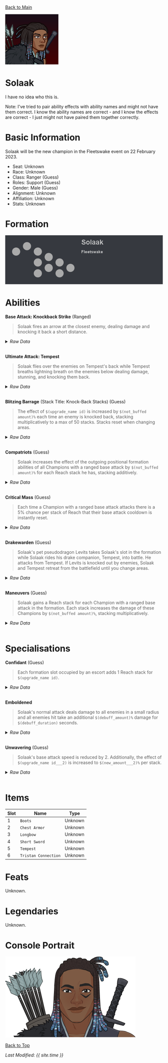 [Back to Main](index.md)

![PC Portrait](images/portrait_solaak.png)

# Solaak

I have no idea who this is.

Note: I've tried to pair ability effects with ability names and might not have them correct. I know the ability names are correct - and I know the effects are correct - I just might not have paired them together correctly.

# Basic Information

Solaak will be the new champion in the Fleetswake event on 22 February 2023.

* Seat: Unknown
* Race: Unknown
* Class: Ranger (Guess)
* Roles: Support (Guess)
* Gender: Male (Guess)
* Alignment: Unknown
* Affiliation: Unknown
* Stats: Unknown

# Formation

![Formation Layout](images/formation_solaak.png)

# Abilities

**Base Attack: Knockback Strike** (Ranged)
> Solaak fires an arrow at the closest enemy, dealing damage and knocking it back a short distance.
<details><summary><em>Raw Data</em></summary>
<p>
<pre>
{
    "description": "Solaak fires an arrow at the closest enemy, dealing damage and knocking it back a short distance.",
    "long_description": "",
    "damage_modifier": 1,
    "damage_types": ["ranged"],
    "graphic_id": 0,
    "target": "front",
    "aoe_radius": 0,
    "tags": ["ranged"],
    "num_targets": 1,
    "animations": [{
        "hit_effects_only_on_direct_hit": true,
        "projectile_details": {
            "projectile_hit_graphic_id": 844,
            "percent_height_offset": 15,
            "use_auto_rotation": true,
            "projectile_graphic_id": 18030,
            "projectile_speed": 1600
        },
        "character": "companion",
        "hit_sound": 133,
        "shoot_offset_y": -155,
        "shoot_offset_x": 50,
        "shoot_sound": 149,
        "effects_on_monsters": [{
            "after_damage": true,
            "effect_string": "push_back_monster,10",
            "animation": "hit"
        }],
        "type": "ranged_attack",
        "projectile": "pd_generic_projectile",
        "shoot_frame": 13
    }],
    "name": "Knockback Strike",
    "cooldown": 4.2,
    "id": 599
}
</pre>
</p>
</details>
<br />

**Ultimate Attack: Tempest**
> Solaak flies over the enemies on Tempest's back while Tempest breaths lightning breath on the enemies below dealing damage, stunning, and knocking them back.
<details><summary><em>Raw Data</em></summary>
<p>
<pre>
{
    "description": "Solaak and Tempest fly over the enemies, while Tempest breaths lightning breath dealing damage, stunning, and knocking the enemies back.",
    "long_description": "Solaak flies over the enemies on Tempest's back while Tempest breaths lightning breath on the enemies below dealing damage, stunning, and knocking them back.",
    "damage_modifier": 0.03,
    "damage_types": ["ranged"],
    "graphic_id": 18028,
    "target": "all",
    "aoe_radius": 0,
    "tags": [
        "ultimate",
        "ranged"
    ],
    "num_targets": 1,
    "animations": [{
        "character": "companion",
        "ultimate": "solaak",
        "stun_on_hit": 5,
        "type": "ultimate_attack"
    }],
    "name": "Tempest",
    "cooldown": 215,
    "id": 598
}
</pre>
</p>
</details>
<br />

**Blitzing Barrage** (Stack Title: Knock-Back Stacks) (Guess)
> The effect of `$(upgrade_name id)` is increased by `$(not_buffed amount)%` each time an enemy is knocked back, stacking multiplicatively to a max of 50 stacks. Stacks reset when changing areas.
<details><summary><em>Raw Data</em></summary>
<p>
<pre>
{
    "effect_keys": [{
        "stack_title": "Knock-Back Stacks",
        "stacks_multiply": true,
        "off_when_benched": true,
        "show_bonus": true,
        "effect_string": "buff_upgrade,25,10611",
        "max_stacks": 50,
        "more_triggers": [{
            "action": {"type": "reset"},
            "trigger": "area_changed"
        }],
        "stacks_on_trigger": "monster_pushed_back"
    }],
    "requirements": "",
    "description": {"desc": "The effect of $(upgrade_name id) is increased by $(not_buffed amount)% each time an enemy is knocked back, stacking multiplicatively to a max of $(max_stacks) stacks. Stacks reset when changing areas."},
    "id": 1391,
    "flavour_text": "",
    "graphic_id": 18020,
    "properties": {
        "retain_on_slot_changed": true,
        "is_formation_ability": true,
        "owner_use_outgoing_description": true
    }
}
</pre>
</p>
</details>
<br />

**Compatriots** (Guess)
> Solaak increases the effect of the outgoing positional formation abilities of all Champions with a ranged base attack by `$(not_buffed amount)%` for each Reach stack he has, stacking additively.
<details><summary><em>Raw Data</em></summary>
<p>
<pre>
{
    "effect_keys": [{
        "amount_updated_listeners": [
            "slot_changed",
            "attack_changed"
        ],
        "stacks_multiply": false,
        "amount_func": "add",
        "include_escorts": true,
        "stack_func": "per_crusader",
        "use_computed_amount_for_description": true,
        "effect_string": "buff_positional_formation_abilities,25",
        "target_filters_or": [{
            "attack": "ranged",
            "type": "attack_type"
        }],
        "targets": [{
            "attack": "ranged",
            "type": "attack_type"
        }],
        "stack_title": "Reach Stacks",
        "off_when_benched": true,
        "show_bonus": true,
        "override_key_desc": "Increases the effect of $target's outgoing Positional Formation Abilities by $amount%"
    }],
    "requirements": "",
    "description": {"desc": "$(source_hero) increases the effect of the outgoing positional formation abilities of all Champions with a ranged base attack by $(not_buffed amount)% for each Reach stack he has, stacking additively."},
    "id": 1392,
    "flavour_text": "",
    "graphic_id": 18023,
    "properties": {
        "is_formation_ability": true,
        "owner_use_outgoing_description": true
    }
}
</pre>
</p>
</details>
<br />

**Critical Mass** (Guess)
> Each time a Champion with a ranged base attack attacks there is a 5% chance per stack of Reach that their base attack cooldown is instantly reset.
<details><summary><em>Raw Data</em></summary>
<p>
<pre>
{
    "effect_keys": [{
        "amount_updated_listeners": [
            "slot_changed",
            "attack_changed"
        ],
        "stacks_multiply": false,
        "attack_type": "base_attack",
        "amount_func": "add",
        "include_escorts": true,
        "stack_func": "per_crusader",
        "use_computed_amount_for_description": true,
        "effect_string": "chance_on_attack_to_reset_attack_cooldown,5",
        "target_filters_or": [{
            "attack": "ranged",
            "type": "attack_type"
        }],
        "targets": [{
            "attack": "ranged",
            "type": "attack_type"
        }],
        "stack_title": "Reach Stacks",
        "off_when_benched": true,
        "show_bonus": true,
        "override_key_desc": "Gives a $(amount)% chance to instantly reset $target's attack cooldown right after using it"
    }],
    "requirements": "",
    "description": {"desc": "Each time a Champion with a ranged base attack attacks there is a 5% chance per stack of Reach that their base attack cooldown is instantly reset."},
    "id": 1393,
    "flavour_text": "",
    "graphic_id": 18021,
    "properties": {
        "is_formation_ability": true,
        "owner_use_outgoing_description": true
    }
}
</pre>
</p>
</details>
<br />

**Drakewarden** (Guess)
> Solaak's pet pseudodragon Levits takes Solaak's slot in the formation while Solaak rides his drake companion, Tempest, into battle. He attacks from Tempest. If Levits is knocked out by enemies, Solaak and Tempest retreat from the battlefield until you change areas.
<details><summary><em>Raw Data</em></summary>
<p>
<pre>
{
    "effect_keys": [{"effect_string": "do_nothing"}],
    "requirements": "",
    "description": {"desc": "$(source_hero)'s pet pseudodragon Levits takes $(source_hero)'s slot in the formation while $(source_hero) rides his drake companion, Tempest, into battle. He attacks from Tempest. If Levits is knocked out by enemies, $(source_hero) and Tempest retreat from the battlefield until you change areas."},
    "id": 1389,
    "flavour_text": "",
    "graphic_id": 18024,
    "properties": {
        "is_formation_ability": true,
        "owner_use_outgoing_description": true
    }
}
</pre>
</p>
</details>
<br />

**Maneuvers** (Guess)
> Solaak gains a Reach stack for each Champion with a ranged base attack in the formation. Each stack increases the damage of these Champions by `$(not_buffed amount)%`, stacking multiplicatively.
<details><summary><em>Raw Data</em></summary>
<p>
<pre>
{
    "effect_keys": [
        {
            "stack_title": "Reach Stacks",
            "amount_updated_listeners": [
                "slot_changed",
                "attack_changed"
            ],
            "show_stats_on_owner": true,
            "off_when_benched": true,
            "include_escorts": true,
            "use_computed_amount_for_description": true,
            "effect_string": "hero_dps_mult_per_crusader_mult,400",
            "target_filters_or": [{
                "attack": "ranged",
                "type": "attack_type"
            }],
            "targets": [{
                "attack": "ranged",
                "type": "attack_type"
            }],
            "override_key_desc": "Increases the Damage of $target by $amount%"
        },
        {
            "amount_updated_listeners": [
                "slot_changed",
                "attack_changed"
            ],
            "show_description": false,
            "active_graphic_max_stacks": 10,
            "active_graphic_id": 8529,
            "effect_string": "some_extras_solaak",
            "active_graphic_alpha_from_stacks": true,
            "target_filters": [{
                "attack": "ranged",
                "type": "attack_type"
            }],
            "active_graphic_under": true,
            "stacks_from_amount_func": "per_crusader"
        }
    ],
    "requirements": "",
    "description": {"desc": "$(source_hero) gains a Reach stack for each Champion with a ranged base attack in the formation. Each stack increases the damage of these Champions by $(not_buffed amount)%, stacking multiplicatively."},
    "id": 1390,
    "flavour_text": "",
    "graphic_id": 18022,
    "properties": {
        "indexed_effect_properties": true,
        "is_formation_ability": true,
        "default_bonus_index": 0,
											   
        "per_effect_index_bonuses": true
    }
}
</pre>
</p>
</details>
<br />

# Specialisations

**Confidant** (Guess)
> Each formation slot occupied by an escort adds 1 Reach stack for `$(upgrade_name id)`.
<details><summary><em>Raw Data</em></summary>
<p>
<pre>
{
    "effect_keys": [
        {
            "data": {"target_filters_or": [
                {
                    "attack": "ranged",
                    "type": "attack_type"
                },
                {"type": "escort"}
            ]},
            "off_when_benched": true,
            "effect_string": "change_upgrade_data,10611,0"
        },
        {
            "data": {"target_filters_or": [
                {
                    "attack": "ranged",
                    "type": "attack_type"
                },
                {"type": "escort"}
            ]},
            "off_when_benched": true,
            "effect_string": "change_upgrade_data,10613,0"
        },
        {
            "data": {"target_filters_or": [
                {
                    "attack": "ranged",
                    "type": "attack_type"
                },
                {"type": "escort"}
            ]},
            "off_when_benched": true,
            "effect_string": "change_upgrade_data,10614,0"
        }
    ],
    "requirements": "",
    "description": {"desc": "Each formation slot occupied by an escort adds 1 Reach stack for $(upgrade_name id)."},
    "id": 1396,
    "flavour_text": "",
    "graphic_id": 0,
    "properties": {
        "indexed_effect_properties": true,
        "is_formation_ability": true,
        "owner_use_outgoing_description": true,
        "type": "upgrade",
        "formation_circle_icon": false,
        "per_effect_index_bonuses": true
    }
}
</pre>
</p>
</details>
<br />

**Emboldened**
> Solaak's normal attack deals damage to all enemies in a small radius and all enemies hit take an additional `$(debuff_amount)%` damage for `$(debuff_duration)` seconds.
<details><summary><em>Raw Data</em></summary>
<p>
<pre>
{
    "effect_keys": [
        {
            "off_when_benched": true,
            "debuff_duration": 5,
            "debuff_effects": [{
                "stack_across_effects": true,
                "for_time": "$debuff_duration",
                "time_stack_type": "time_reset",
                "active_graphic_y": -70,
                "active_graphic_id": 18188,
                "effect_string": "increase_monster_damage,$debuff_amount"
            }],
            "effect_string": "solaak_emboldened_debuff",
            "debuff_amount": 400,
            "debuffing_attack_ids": [597]
        },
        {
            "off_when_benched": true,
            "effect_string": "change_base_attack,597"
        }
    ],
    "requirements": "",
    "description": {"desc": "$(source_hero)'s normal attack deals damage to all enemies in a small radius and all enemies hit take an additional $(debuff_amount)% damage for $(debuff_duration) seconds."},
    "id": 1395,
    "flavour_text": "",
    "graphic_id": 0,
    "properties": {
        "indexed_effect_properties": true,
        "is_formation_ability": true,
        "default_bonus_index": 0,
        "owner_use_outgoing_description": true,
        "type": "upgrade",
        "formation_circle_icon": false,
        "per_effect_index_bonuses": true
    }
}
{
    "description": "Solaak fires an arrow at the closest enemy, dealing damage and knocking it back a short distance. Emboldened - The arrow creates an electric burst that also deals damage to enemies near the target. Everyone hit also takes 400% more damage for 5 seconds.",
    "long_description": "",
    "damage_modifier": 1,
    "damage_types": ["ranged"],
    "graphic_id": 0,
    "target": "front",
    "aoe_radius": 150,
    "tags": [
        "ranged",
        "aoe"
    ],
    "num_targets": 1,
    "animations": [{
        "hit_effects_only_on_direct_hit": true,
        "projectile_details": {
            "projectile_hit_graphic_id": 18187,
            "trail": {
                "scale_lerp": [
                    {
                        "x": 1,
                        "y": 1
                    },
                    {
                        "x": 0,
                        "y": 0
                    }
                ],
                "lifespan": 0.25,
                "initial_velocity": {
                    "x": "0",
                    "y": "0"
                },
                "alpha_lerp": {
                    "0": 0,
                    "1": 0,
                    "0.1": 0.25
                },
                "tint": {
                    "a": 1,
                    "r": 1,
                    "b": 1,
                    "g": 1
                },
                "spawn_rate": 50,
                "particle_graphic_ids": [10110],
                "velocity_jitter": {
                    "x": "0",
                    "y": "0"
                }
            },
            "percent_height_offset": 15,
            "use_auto_rotation": true,
            "projectile_graphic_id": 18030,
            "projectile_speed": 1600
        },
        "character": "companion",
        "hit_sound": 133,
        "shoot_offset_y": -155,
        "shoot_offset_x": 50,
        "shoot_sound": 149,
        "effects_on_monsters": [{
            "after_damage": true,
            "effect_string": "push_back_monster,10",
            "animation": "hit"
        }],
        "type": "ranged_attack",
        "projectile": "pd_generic_projectile",
        "shoot_frame": 13
    }],
    "name": "Knockback Strike - Emboldened",
    "cooldown": 4.2,
    "id": 597
}
</pre>
</p>
</details>
<br />

**Unwavering** (Guess)
> Solaak's base attack speed is reduced by 2. Additionally, the effect of `$(upgrade_name id___2)` is increased to `$(new_amount___2)%` per stack.
<details><summary><em>Raw Data</em></summary>
<p>
<pre>
{
    "effect_keys": [
        {
            "off_when_benched": true,
            "effect_string": "reduce_attack_cooldown,2"
        },
        {
            "new_amount": 30,
            "data": {"amount": 30},
            "off_when_benched": true,
            "effect_string": "change_upgrade_data,10612,0"
        }
    ],
    "requirements": "",
    "description": {"desc": "$(source_hero)'s base attack speed is reduced by $(seconds_plural amount). Additionally, the effect of $(upgrade_name id___2) is increased to $(new_amount___2)% per stack."},
    "id": 1394,
    "flavour_text": "",
    "graphic_id": 0,
    "properties": {
        "indexed_effect_properties": true,
        "is_formation_ability": true,
        "default_bonus_index": 0,
        "owner_use_outgoing_description": true,
        "type": "upgrade",
        "formation_circle_icon": false,
        "per_effect_index_bonuses": true
    }
}
</pre>
</p>
</details>
<br />

# Items

| Slot | Name | Type |
|---|---|---|
| 1 | `Boots` | Unknown |
| 2 | `Chest Armor` | Unknown |
| 3 | `Longbow` | Unknown |
| 4 | `Short Sword` | Unknown |
| 5 | `Tempest` | Unknown |
| 6 | `Tristan Connection` | Unknown |

# Feats

Unknown.

# Legendaries

Unknown.

# Console Portrait

![Console Portrait](images/console_solaak.png)

[Back to Top](#top)

*Last Modified: {{ site.time }}*